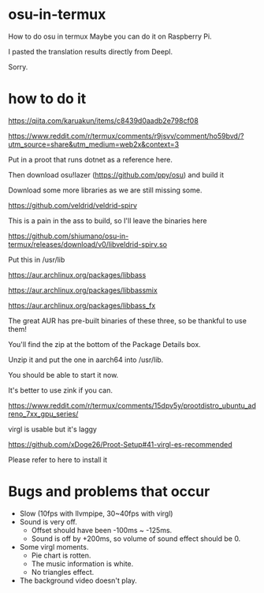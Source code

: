 # osu-in-termux
How to do osu in termux Maybe you can do it on Raspberry Pi.


I pasted the translation results directly from Deepl.

Sorry.

# how to do it

https://qiita.com/karuakun/items/c8439d0aadb2e798cf08

https://www.reddit.com/r/termux/comments/r9jsvv/comment/ho59bvd/?utm_source=share&utm_medium=web2x&context=3

Put in a proot that runs dotnet as a reference here.

Then download osu!lazer (https://github.com/ppy/osu) and build it

Download some more libraries as we are still missing some.

https://github.com/veldrid/veldrid-spirv

This is a pain in the ass to build, so I'll leave the binaries here

https://github.com/shiumano/osu-in-termux/releases/download/v0/libveldrid-spirv.so

Put this in /usr/lib

https://aur.archlinux.org/packages/libbass

https://aur.archlinux.org/packages/libbassmix

https://aur.archlinux.org/packages/libbass_fx

The great AUR has pre-built binaries of these three, so be thankful to use them!

You'll find the zip at the bottom of the Package Details box.

Unzip it and put the one in aarch64 into /usr/lib.

You should be able to start it now.

It's better to use zink if you can.

https://www.reddit.com/r/termux/comments/15dpv5y/prootdistro_ubuntu_adreno_7xx_gpu_series/

virgl is usable but it's laggy

https://github.com/xDoge26/Proot-Setup#41-virgl-es-recommended

Please refer to here to install it

# Bugs and problems that occur
+ Slow (10fps with llvmpipe, 30~40fps with virgl)
+ Sound is very off.
  + Offset should have been -100ms ~ -125ms.
  + Sound is off by +200ms, so volume of sound effect should be 0.
+ Some virgl moments.
  + Pie chart is rotten.
  + The music information is white.
  + No triangles effect.
+ The background video doesn't play.

